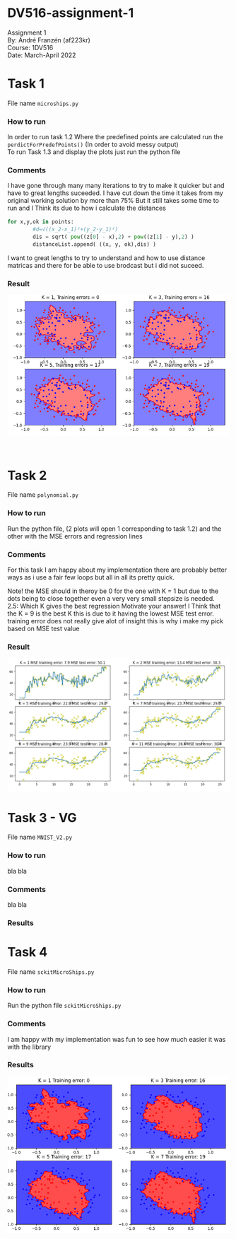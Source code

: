 
# DV516-assignment-1

Assignment 1 <br>
By: André Franzén (af223kr) <br>
Course: 1DV516 <br>
Date: March-April 2022


# Task 1
File name `microships.py`
### How to run
In order to run task 1.2 Where the predefined points are calculated run the `perdictForPredefPoints()` (In order to avoid messy output) <br>
To run Task 1.3 and display the plots just run the python file

### Comments
I have gone through many many iterations to try to make it quicker but and have to great lengths suceeded. I have cut down the time it takes from my original working solution by more than 75% But it still takes some time to run and I Think its due to how i calculate the distances

```python
for x,y,ok in points:
        #d=√((x_2-x_1)²+(y_2-y_1)²)
        dis = sqrt( pow((z[0] - x),2) + pow((z[1] - y),2) )
        distanceList.append( ((x, y, ok),dis) )
```
I want to great lengths to try to understand and how to use distance matricas and there for be able to use brodcast but i did not suceed.

### Result 
![img not found](Pictures/Task1.png)

<br>

# Task 2
File name `polynomial.py`
### How to run
Run the python file, (2 plots will open 1 corresponding to task 1.2) and the other with the MSE errors and regression lines

### Comments
For this task I am happy about my implementation there are probably better ways as i use a fair few loops but all in all its pretty quick.

Note! the MSE should in theroy be 0 for the one with K = 1 but due to the dots being to close together even a very very small stepsize is needed.
<br>
2.5: Which K gives the best regression Motivate your answer! I Think that the K = 9 is the best K this is due to it having the lowest MSE test error. training error does not really give alot of insight this is why i make my pick based on MSE test value

### Result 
![img not found](Pictures/Task2.png)

# Task 3 - VG
File name ``MNIST_V2.py``
### How to run
bla bla
### Comments
bla bla
### Results

# Task 4
File name ``sckitMicroShips.py``
### How to run
Run the python file ``sckitMicroShips.py``
### Comments
I am happy with my implementation was fun to see how much easier it was with the library
### Results
![img not found](Pictures/Task4.png)
